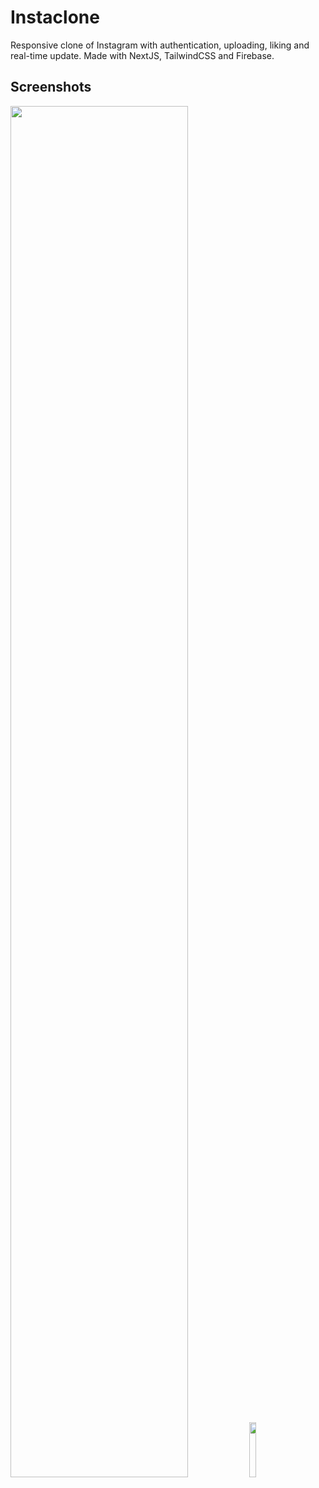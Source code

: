 # Instaclone

Responsive clone of Instagram with authentication, uploading, liking and real-time update. Made with NextJS, TailwindCSS and Firebase. 

<!-- ![image](https://user-images.githubusercontent.com/40205522/212069464-50eda266-7e4e-4e90-b126-ff8ff135cbcf.png)
![MicrosoftTeams-image](https://user-images.githubusercontent.com/40205522/212070226-7bb076c7-0e4d-43c5-9a8d-791e335924dc.png) -->

## Screenshots

<p float="center">
  <img src="https://user-images.githubusercontent.com/40205522/212069464-50eda266-7e4e-4e90-b126-ff8ff135cbcf.png" width="75%" />
  <img src="https://user-images.githubusercontent.com/40205522/212070226-7bb076c7-0e4d-43c5-9a8d-791e335924dc.png" width="15%" /> 
<!--   <img src="/img3.png" width="100" /> -->
</p>
